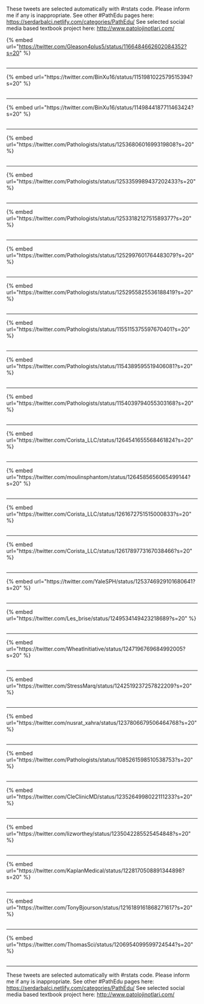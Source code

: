 

These tweets are selected automatically with #rstats code. Please inform me if any is inappropriate.
See other #PathEdu pages here: https://serdarbalci.netlify.com/categories/PathEdu/ 
See selected social media based textbook project here: http://www.patolojinotlari.com/

{% embed url="https://twitter.com/Gleason4plus5/status/1166484662602084352?s=20" %}<br>
<br>
<hr>
{% embed url="https://twitter.com/BinXu16/status/1151981022579515394?s=20" %}<br>
<br>
<hr>
{% embed url="https://twitter.com/BinXu16/status/1149844187711463424?s=20" %}<br>
<br>
<hr>
{% embed url="https://twitter.com/Pathologists/status/1253680601699319808?s=20" %}<br>
<br>
<hr>
{% embed url="https://twitter.com/Pathologists/status/1253359989437202433?s=20" %}<br>
<br>
<hr>
{% embed url="https://twitter.com/Pathologists/status/1253318212751589377?s=20" %}<br>
<br>
<hr>
{% embed url="https://twitter.com/Pathologists/status/1252997601764483079?s=20" %}<br>
<br>
<hr>
{% embed url="https://twitter.com/Pathologists/status/1252955825536188419?s=20" %}<br>
<br>
<hr>
{% embed url="https://twitter.com/Pathologists/status/1155115375597670401?s=20" %}<br>
<br>
<hr>
{% embed url="https://twitter.com/Pathologists/status/1154389595519406081?s=20" %}<br>
<br>
<hr>
{% embed url="https://twitter.com/Pathologists/status/1154039794055303168?s=20" %}<br>
<br>
<hr>
{% embed url="https://twitter.com/Corista_LLC/status/1264541655568461824?s=20" %}<br>
<br>
<hr>
{% embed url="https://twitter.com/moulinsphantom/status/1264585656065499144?s=20" %}<br>
<br>
<hr>
{% embed url="https://twitter.com/Corista_LLC/status/1261672751515000833?s=20" %}<br>
<br>
<hr>
{% embed url="https://twitter.com/Corista_LLC/status/1261789773167038466?s=20" %}<br>
<br>
<hr>
{% embed url="https://twitter.com/YaleSPH/status/1253746929101680641?s=20" %}<br>
<br>
<hr>
{% embed url="https://twitter.com/Les_brise/status/1249534149423218689?s=20" %}<br>
<br>
<hr>
{% embed url="https://twitter.com/WheatInitiative/status/1247196769684992005?s=20" %}<br>
<br>
<hr>
{% embed url="https://twitter.com/StressMarq/status/1242519237257822209?s=20" %}<br>
<br>
<hr>
{% embed url="https://twitter.com/nusrat_xahra/status/1237806679506464768?s=20" %}<br>
<br>
<hr>
{% embed url="https://twitter.com/Pathologists/status/1085261598510538753?s=20" %}<br>
<br>
<hr>
{% embed url="https://twitter.com/CleClinicMD/status/1235264998022111233?s=20" %}<br>
<br>
<hr>
{% embed url="https://twitter.com/lizworthey/status/1235042285525454848?s=20" %}<br>
<br>
<hr>
{% embed url="https://twitter.com/KaplanMedical/status/1228170508891344898?s=20" %}<br>
<br>
<hr>
{% embed url="https://twitter.com/TonyBjourson/status/1216189161868271617?s=20" %}<br>
<br>
<hr>
{% embed url="https://twitter.com/ThomasSci/status/1206954099599724544?s=20" %}<br>
<br>
<hr>


These tweets are selected automatically with #rstats code. Please inform me if any is inappropriate.
See other #PathEdu pages here: https://serdarbalci.netlify.com/categories/PathEdu/ 
See selected social media based textbook project here: http://www.patolojinotlari.com/
